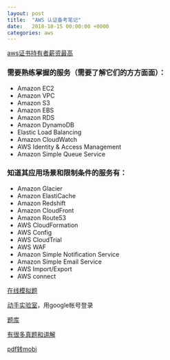 ```yaml
---
layout: post
title:  "AWS 认证备考笔记"
date:   2018-10-15 00:00:00 +0000
categories: aws
---
```


[aws证书持有者薪资最高](https://www.cbtnuggets.com/blog/2016/07/10-high-paying-it-certifications/)


### 需要熟练掌握的服务（需要了解它们的方方面面）：

 - Amazon EC2  
 - Amazon VPC  
 - Amazon S3  
 - Amazon EBS  
 - Amazon RDS  
 - Amazon DynamoDB  
 - Elastic Load Balancing  
 - Amazon CloudWatch  
 - AWS Identity & Access Management  
 - Amazon Simple Queue Service  


### 知道其应用场景和限制条件的服务有：

 - Amazon Glacier
 - Amazon ElastiCache
 - Amazon Redshift
 - Amazon CloudFront
 - Amazon Route53
 - AWS CloudFormation
 - AWS Config
 - AWS CloudTrial
 - AWS WAF
 - Amazon Simple Notification Service
 - Amazon Simple Email Service
 - AWS Import/Export
 - AWS connect



[在线模拟题](https://www.briefmenow.org/amazon/category/exam-aws-saa-aws-certified-solutions-architect-associate/)


[动手实验室](https://qwiklabs.com/focuses/281?parent=catalog)，用google帐号登录

[题库](https://blog.csdn.net/robertlee32/article/details/69949159)

[有很多真题和讲解](http://jayendrapatil.com/)

[pdf转mobi](http://www.convertfiles.com/)

